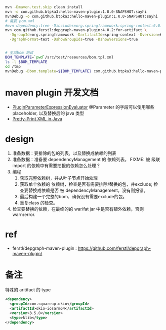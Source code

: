 

```sh
mvn -Dmaven.test.skip clean install
mvn -o com.github.btpka3:hello-maven-plugin:1.0.0-SNAPSHOT:sayhi
mvnDebug -o com.github.btpka3:hello-maven-plugin:1.0.0-SNAPSHOT:sayhi
# 需要 pom.xml
#mvn dependency:tree -Dincludes=org.springframework:spring-context:6.0.12
mvn com.github.ferstl:depgraph-maven-plugin:4.0.2:for-artifact \
  -DgroupId=org.springframework -DartifactId=spring-context -Dversion=6.0.12 \
  -DgraphFormat=text -DshowGroupIds=true -DshowVersions=true


# 生成bom 测试
BOM_TEMPLATE=`pwd`/src/test/resources/bom.tpl.xml
ls -l $BOM_TEMPLATE
cd /tmp
mvnDebug -Dbom.template=${BOM_TEMPLATE} com.github.btpka3:hello-maven-plugin:1.0.0-SNAPSHOT:gen-bom
```




# maven plugin 开发文档
- [PluginParameterExpressionEvaluator](https://maven.apache.org/ref/3.9.4/maven-core/apidocs/org/apache/maven/plugin/PluginParameterExpressionEvaluator.html)
  @Parameter 的字段可以使用哪些 placeholder, 以及替换后的 java 类型
- [Pretty-Print XML in Java](https://www.baeldung.com/java-pretty-print-xml)

# design

1. 准备数据：要排除的包的列表，以及替换成依赖的列表
1. 准备数据：准备要 dependencyManagement 的 依赖列表。 FIXME: 被 级联 import 的依赖中有需要拍报的依赖怎么处理？
1. 编程
   1. 获取完整依赖树，并从叶子节点开始处理
   2. 获取单个依赖的 依赖树，检查是否有需要排除/替换的包，并exclude; 检查要替换成依赖是否 被 dependencyManagement，没有则报错。
   3. 最后构建一个完整的bom，确保没有需要exclude的包。
   4. 重复class 的检查。
1. 检查要替换的依赖，在最终的的 war/fat jar 中是否有额外依赖，否则 warn/error.


# ref
- ferstl/depgraph-maven-plugin : https://github.com/ferstl/depgraph-maven-plugin/

# 备注

特殊的 aritifact 的 type
```xml
<dependency>
  <groupId>com.squareup.okio</groupId>
  <artifactId>okio-iosarm64</artifactId>
  <version>3.5.0</version>
  <type>klib</type>
</dependency>
```